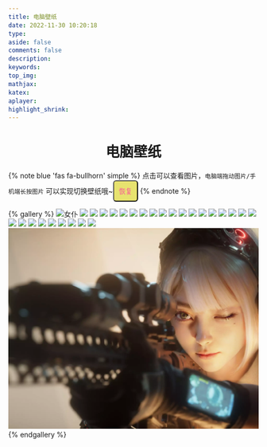 ```yaml
---
title: 电脑壁纸
date: 2022-11-30 10:20:18
type:
aside: false
comments: false
description:
keywords:
top_img:
mathjax:
katex:
aplayer:
highlight_shrink:
---
```

<style>
#page-header:not(.not-top-img):before {
    display: none !important;
}
#page-header.not-home-page {
    height: 40px;
}
#page-header #site-title, #page-header #site-subtitle, #page-header #scroll-down .scroll-down-effects {
    display: none !important;
}
</style>

<div class="title" style="text-align: center;">
  <h1>电脑壁纸</h1>
</div>

{% note blue 'fas fa-bullhorn' simple %}
点击可以查看图片，`电脑端拖动图片/手机端长按图片` 可以实现切换壁纸哦~<button onclick="localStorage.removeItem('blogbg');location.reload();" style="background:#e7e26f;display:inline;padding: 10px 10px;border-radius:6px;color:#f9549a;"><i class="fa-solid fa-arrows-rotate"></i> 恢复</button>
{% endnote %}

{% gallery %}
![女仆](https://s2.loli.net/2022/11/23/ekLW4BUFHZtdhCV.webp)
![](https://s2.loli.net/2022/11/23/MEhGk3x6YWeFbuP.webp)
![](https://s2.loli.net/2022/11/23/7Vz3duMCJWQaei4.webp)
![](https://s2.loli.net/2022/11/23/JMBF3T91q4OzeIu.webp)
![](https://s2.loli.net/2022/11/23/wW1o4YySNs2IjJT.webp)
![](https://s2.loli.net/2022/11/23/yQEa1zhisGwTMb2.webp)
![](https://s2.loli.net/2022/11/23/4Yz9xAZTNgJfO7a.webp)
![](https://s2.loli.net/2022/11/23/3iAYDZEcySVLkof.webp)
![](https://s2.loli.net/2022/11/23/ZUSQTCN9yDwIxGu.webp)
![](https://s2.loli.net/2022/11/23/6mgns9oufQqBDZz.webp)
![](https://s2.loli.net/2022/11/23/CtO76hTpwYVcUS8.webp)
![](https://s2.loli.net/2022/11/23/yeCx7QwF5gOnMAk.webp)
![](https://s2.loli.net/2022/11/23/VDlzoL5SptraHYf.webp)
![](https://s2.loli.net/2022/11/23/PzH7jr6FTuCMiSy.webp)
![](https://s2.loli.net/2022/11/23/IPNcdFhoauAk78Q.webp)
![](https://s2.loli.net/2022/11/23/qbg6FkXJrLD83wZ.webp)
![](https://s2.loli.net/2022/11/23/v6jNtdyn1u9hYXW.webp)
![](https://s2.loli.net/2022/11/23/HG7VS5xFbOJpkia.webp)
![](https://s2.loli.net/2022/11/23/wokTgZCLpmSnONU.webp)
![](https://s2.loli.net/2022/11/23/1kNIM4bUoTpxvLq.webp)
![](https://s2.loli.net/2022/11/23/Cx12H84FYNumIAO.webp)
![](https://s2.loli.net/2022/11/23/1i8n6hkC95PdNmO.webp)
![](https://s2.loli.net/2022/11/23/q7LeVl94rFWtjkX.webp)
![](https://s2.loli.net/2022/11/23/dlwghv4n93S5iFa.webp)
![](https://nkt-blog-1315787778.cos.ap-nanjing.myqcloud.com/blog/article/202212101520091.webp)
![](https://s2.loli.net/2022/11/23/Fv4QCDrnPG8jayZ.webp)
![](https://s2.loli.net/2022/12/03/uEeO9RjaMSkGBA3.jpg)
![](https://s2.loli.net/2022/12/03/GWdmCRiuN41UPeO.jpg)
![](/img/Gallery/figure/太空的少女.webp)
{% endgallery %}

<script>
let time = ''
let imgbox = document.querySelector('.fj-gallery')
imgbox.addEventListener('contextmenu', e => e.preventDefault())
imgbox.addEventListener('dragend', e => { changeBg('url(' + e.target.src + ')'); })
imgbox.addEventListener('touchstart', e => { time = setTimeout(() => { changeBg('url(' + e.target.src + ')'); }, 500); })
imgbox.addEventListener('touchend', ()=>{clearTimeout(time)})
</script>